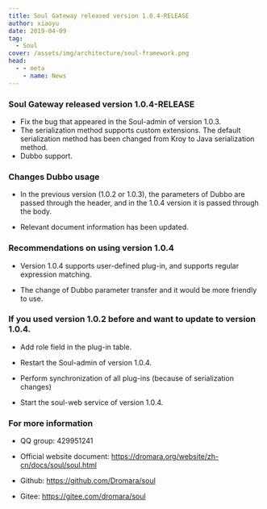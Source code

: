 ```yaml
---
title: Soul Gateway released version 1.0.4-RELEASE
author: xiaoyu
date: 2019-04-09
tag:
  - Soul
cover: /assets/img/architecture/soul-framework.png
head:
  - - meta
    - name: News
---
```


### Soul Gateway released version 1.0.4-RELEASE

- Fix the bug that appeared in the Soul-admin of version 1.0.3.
- The serialization method supports custom extensions. The default serialization method has been changed from Kroy to Java serialization method.
- Dubbo support.

### Changes Dubbo usage

- In the previous version (1.0.2 or 1.0.3), the parameters of Dubbo are passed through the header, and in the 1.0.4 version it is passed through the body.

- Relevant document information has been updated.

### Recommendations on using version 1.0.4

- Version 1.0.4 supports user-defined plug-in, and supports regular expression matching.

- The change of Dubbo parameter transfer and it would be more friendly to use.

### If you used version 1.0.2 before and want to update to version 1.0.4.

- Add role field in the plug-in table.

- Restart the Soul-admin of version 1.0.4.

- Perform synchronization of all plug-ins (because of serialization changes)

- Start the soul-web service of version 1.0.4.

### For more information

- QQ group: 429951241

- Official website document: https://dromara.org/website/zh-cn/docs/soul/soul.html

- Github: https://github.com/Dromara/soul

- Gitee: https://gitee.com/dromara/soul
